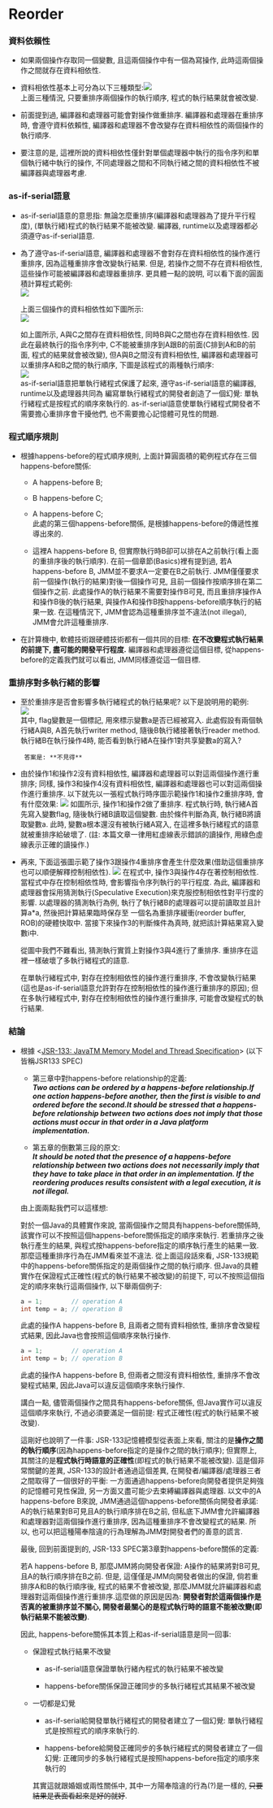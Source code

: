 # Reorder

### 資料依賴性

* 如果兩個操作存取同一個變數, 且這兩個操作中有一個為寫操作, 此時這兩個操作之間就存在資料相依性.

* 資料相依性基本上可分為以下三種類型:![](/assets/jmm-09.png)  
  上面三種情況, 只要重排序兩個操作的執行順序, 程式的執行結果就會被改變.

* 前面提到過, 編譯器和處理器可能會對操作做重排序. 編譯器和處理器在重排序時, 會遵守資料依賴性, 編譯器和處理器不會改變存在資料相依性的兩個操作的執行順序.

* 要注意的是, 這裡所說的資料相依性僅針對單個處理器中執行的指令序列和單個執行緒中執行的操作, 不同處理器之間和不同執行緒之間的資料相依性不被編譯器與處理器考慮.

### as-if-serial語意

* as-if-serial語意的意思指: 無論怎麼重排序\(編譯器和處理器為了提升平行程度\), \(單執行緒\)程式的執行結果不能被改變. 編譯器, runtime以及處理器都必須遵守as-if-serial語意.

* 為了遵守as-if-serial語意, 編譯器和處理器不會對存在資料相依性的操作進行重排序, 因為這種重排序會改變執行結果. 但是, 若操作之間不存在資料相依性, 這些操作可能被編譯器和處理器重排序. 更具體一點的說明, 可以看下面的圓面積計算程式範例:  
   ![](/assets/jmm-10.png)

  上面三個操作的資料相依性如下圖所示:  
  ![](/assets/jmm-11.png)

  如上圖所示, A與C之間存在資料相依性, 同時B與C之間也存在資料相依性. 因此在最終執行的指令序列中, C不能被重排序到A跟B的前面\(C排到A和B的前面, 程式的結果就會被改變\), 但A與B之間沒有資料相依性, 編譯器和處理器可以重排序A和B之間的執行順序, 下圖是該程式的兩種執行順序:  
  ![](/assets/jmm-12.png)  
  as-if-serial語意把單執行緒程式保護了起來, 遵守as-if-serial語意的編譯器, runtime以及處理器共同為 編寫單執行緒程式的開發者創造了一個幻覺: 單執行緒程式是按程式的順序來執行的. as-if-serial語意使單執行緒程式開發者不需要擔心重排序會干擾他們, 也不需要擔心記憶體可見性的問題.

### 程式順序規則

* 根據happens-before的程式順序規則, 上面計算圓面積的範例程式存在三個happens-before關係:

  * A happens-before B;
  * B happens-before C;
  * A happens-before C;  
    此處的第三個happens-before關係, 是根據happens-before的傳遞性推導出來的.

  * 這裡A happens-before B, 但實際執行時B卻可以排在A之前執行\(看上面的重排序後的執行順序\). 在前一個章節\(Basics\)裡有提到過, 若A happens-before B, JMM並不要求A一定要在B之前執行. JMM僅僅要求前一個操作\(執行的結果\)對後一個操作可見, 且前一個操作按順序排在第二個操作之前. 此處操作A的執行結果不需要對操作B可見, 而且重排序操作A和操作B後的執行結果, 與操作A和操作B按happens-before順序執行的結果一致. 在這種情況下, JMM會認為這種重排序並不違法\(not illegal\), JMM會允許這種重排序.

* 在計算機中, 軟體技術跟硬體技術都有一個共同的目標: **在不改變程式執行結果的前提下, 盡可能的開發平行程度.** 編譯器和處理器遵從這個目標, 從happens-before的定義我們就可以看出, JMM同樣遵從這一個目標.

### 重排序對多執行緒的影響

* 至於重排序是否會影響多執行緒程式的執行結果呢? 以下是說明用的範例:  
  ![](/assets/jmm-13.png)  
  其中, flag變數是一個標記, 用來標示變數a是否已經被寫入. 此處假設有兩個執行緒A與B, A首先執行writer method, 隨後B執行緒接著執行reader method. 執行緒B在執行操作4時, 能否看到執行緒A在操作1對共享變數a的寫入?

  ```
   答案是: **不見得**
  ```

* 由於操作1和操作2沒有資料相依性, 編譯器和處理器可以對這兩個操作進行重排序; 同樣, 操作3和操作4沒有資料相依性, 編譯器和處理器也可以對這兩個操作進行重排序. 以下就先以一張程式執行時序圖示範操作1和操作2重排序時, 會有什麼效果: ![](/assets/jmm-14.png) 如圖所示, 操作1和操作2做了重排序. 程式執行時, 執行緒A首先寫入變數flag, 隨後執行緒B讀取這個變數. 由於條件判斷為真, 執行緒B將讀取變數a. 此時, 變數a根本還沒有被執行緒A寫入, 在這裡多執行緒程式的語意就被重排序給破壞了. \(註: 本篇文章一律用紅虛線表示錯誤的讀操作, 用綠色虛線表示正確的讀操作.\)

* 再來, 下面這張圖示範了操作3跟操作4重排序會產生什麼效果\(借助這個重排序也可以順便解釋控制相依性\). ![](/assets/jmm-15.png) 在程式中, 操作3與操作4存在著控制相依性. 當程式中存在控制相依性時, 會影響指令序列執行的平行程度. 為此, 編譯器和處理器會採用猜測執行\(Speculative Execution\)來克服控制相依性對平行度的影響. 以處理器的猜測執行為例, 執行了執行緒B的處理器可以提前讀取並且計算a\*a, 然後把計算結果臨時保存至 一個名為重排序緩衝\(reorder buffer, ROB\)的硬體快取中. 當接下來操作3的判斷條件為真時, 就把該計算結果寫入變數i中.

  從圖中我們不難看出, 猜測執行實質上對操作3與4進行了重排序. 重排序在這裡一樣破壞了多執行緒程式的語意.

  在單執行緒程式中, 對存在控制相依性的操作進行重排序, 不會改變執行結果\(這也是as-if-serial語意允許對存在控制相依性的操作進行重排序的原因\); 但在多執行緒程式中, 對存在控制相依性的操作進行重排序, 可能會改變程式的執行結果.

### 結論

* 根據 &lt;[JSR-133: JavaTM Memory Model and Thread Specification](https://www.cs.umd.edu/~pugh/java/memoryModel/jsr133.pdf)&gt; \(以下皆稱JSR133 SPEC\)

  * 第三章中對happens-before relationship的定義:  
    _**Two actions can be ordered by a happens-before relationship.If one action happens-before another, then the first is visible to and ordered before the second.It should be stressed that a happens-before relationship between two actions does not imply that those actions must occur in that order in a Java platform implementation.**_

  * 第五章的倒數第三段的原文:  
    _**It should be noted that the presence of a happens-before relationship between two actions does not necessarily imply that they have to take place in that order in an implementation. If the reordering produces results consistent with a legal execution, it is not illegal.**_

  由上面兩點我們可以這樣想:

  對於一個Java的具體實作來說, 當兩個操作之間具有happens-before關係時, 該實作可以不按照這個happens-before關係指定的順序來執行. 若重排序之後執行產生的結果, 與程式按happens-before指定的順序執行產生的結果一致. 那麼這種重排序行為在JMM看來並不違法. 從上面這段話來看, JSR-133規範中的happens-before關係指定的是兩個操作之間的執行順序. 但Java的具體實作在保證程式正確性\(程式的執行結果不被改變\)的前提下, 可以不按照這個指定的順序來執行這兩個操作, 以下舉兩個例子:

  ```java
  a = 1;        // operation A
  int temp = a; // operation B
  ```

  此處的操作A happens-before B, 且兩者之間有資料相依性, 重排序會改變程式結果, 因此Java也會按照這個順序來執行操作.

  ```java
  a = 1;        // operation A
  int temp = b; // operation B
  ```

  此處的操作A happens-before B, 但兩者之間沒有資料相依性, 重排序不會改變程式結果, 因此Java可以違反這個順序來執行操作.

  講白一點, 儘管兩個操作之間具有happens-before關係, 但Java實作可以違反這個順序來執行, 不過必須要滿足一個前提: 程式正確性\(程式的執行結果不被改變\).

  這剛好也說明了一件事: JSR-133記憶體模型從表面上來看, 關注的是**操作之間的執行順序**\(因為happens-before指定的是操作之間的執行順序\); 但實際上, 其關注的是**程式執行時語意的正確性**\(即程式的執行結果不能被改變\). 這是個非常關鍵的差異, JSR-133的設計者通過這個差異, 在開發者/編譯器/處理器三者之間取得了一個很好的平衡: 一方面通過happens-before向開發者提供足夠強的記憶體可見性保證, 另一方面又盡可能少去束縛編譯器與處理器. 以文中的A happens-before B來說, JMM通過這個happens-before關係向開發者承諾: A的執行結果對B可見且A的執行順序排在B之前, 但私底下JMM會允許編譯器和處理器對這兩個操作進行重排序, 因為這種重排序不會改變程式的結果. 所以, 也可以把這種陽奉陰違的行為理解為JMM對開發者們的善意的謊言.

  最後, 回到前面提到的, JSR-133 SPEC第3章對happens-before關係的定義:

  若A happens-before B, 那麼JMM將向開發者保證: A操作的結果將對B可見, 且A的執行順序排在B之前. 但是, 這僅僅是JMM向開發者做出的保證, 倘若重排序A和B的執行順序後, 程式的結果不會被改變, 那麼JMM就允許編譯器和處理器對這兩個操作進行重排序.這麼做的原因是因為: **開發者對於這兩個操作是否真的被重排序並不關心, 開發者最關心的是程式執行時的語意不能被改變\(即執行結果不能被改變\)**.

  因此, happens-before關係其本質上和as-if-serial語意是同一回事:

  * 保證程式執行結果不改變

    * as-if-serial語意保證單執行緒內程式的執行結果不被改變

    * happens-before關係保證正確同步的多執行緒程式其結果不被改變

  * 一切都是幻覺

    * as-if-serial給開發單執行緒程式的開發者建立了一個幻覺: 單執行緒程式是按照程式的順序來執行的.

    * happens-before給開發正確同步的多執行緒程式的開發者建立了一個幻覺: 正確同步的多執行緒程式是按照happens-before指定的順序來執行的

    其實這就跟婚姻或兩性關係中, 其中一方陽奉陰違的行為\(?\)是一樣的, ~~只要結果是表面看起來是好的就好~~.



